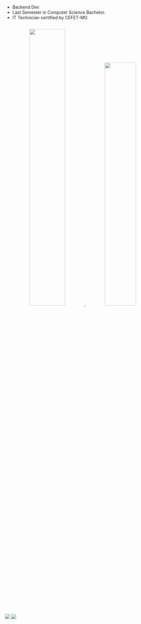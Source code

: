 - Backend Dev
- Last Semester in Computer Science Bachelor.
- IT Technician certified by CEFET-MG
##
<div align="center">
  <a href="https://github.com/lucasagoliveira">
  <img width="48%" src="https://github-readme-stats.vercel.app/api?username=lucasagoliveira&show_icons=true&theme=synthwave&include_all_commits=false&count_private=true"/>
  <img width="45%" src="https://github-readme-stats.vercel.app/api/top-langs/?username=lucasagoliveira&layout=compact&langs_count=7&theme=synthwave"/>  
</div>

##

<div>
  <a href = "mailto:lucasgarcia.detec@gmail.com"><img src="https://img.shields.io/badge/Gmail-D14836?style=for-the-badge&logo=gmail&logoColor=white" target="_blank"></a>
  <a href="https://www.linkedin.com/in/lucasagoliveira" target="_blank"><img src="https://img.shields.io/badge/-LinkedIn-%230077B5?style=for-the-badge&logo=linkedin&logoColor=white" target="_blank"></a> 
</div>
